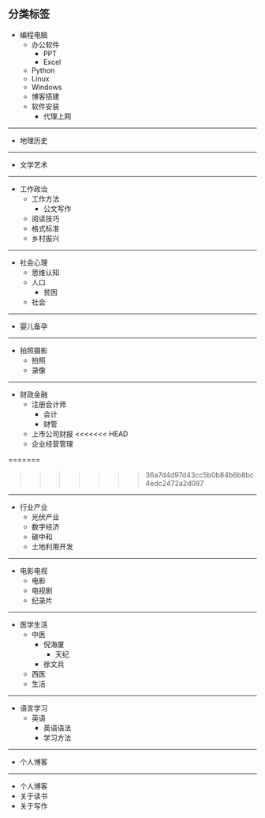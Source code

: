 ## 分类标签
- 编程电脑
    - 办公软件
      - PPT
      - Excel
    - Python
    - Linux
    - Windows
    - 博客搭建
    - 软件安装
      - 代理上网 

----

- 地理历史

----

- 文学艺术

----

- 工作政治
  - 工作方法
    - 公文写作
  - 阅读技巧
  - 格式标准
  - 乡村振兴

----

- 社会心理
  - 思维认知
  - 人口
    - 贫困
  - 社会

----

- 婴儿备孕

----
- 拍照摄影
  - 拍照
  - 录像

----

- 财政金融
  - 注册会计师
    - 会计 
    - 财管
  - 上市公司财报
<<<<<<< HEAD
  - 企业经营管理

=======
>>>>>>> 36a7d4d97d43cc5b0b84b6b8bc4edc2472a2d087

----

- 行业产业
  - 光伏产业
  - 数字经济
  - 碳中和
  - 土地利用开发

----

- 电影电视
  - 电影
  - 电视剧
  - 纪录片

----

- 医学生活
  - 中医
    - 倪海厦
      - 天纪
    - 徐文兵
  - 西医
  - 生活

----

- 语言学习
  - 英语
    - 英语语法
    - 学习方法

-----

- 个人博客

-----

- 个人博客
- 关于读书
- 关于写作

